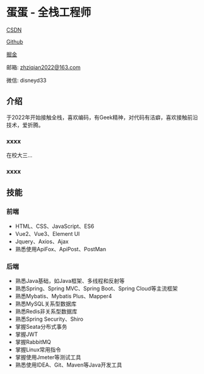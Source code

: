 # 蛋蛋 - 全栈工程师

[CSDN](https://blog.csdn.net/weixin_55801899?type=blog)

[Github](https://github.com/D1isney/)

[掘金](https://juejin.cn/user/3688183105847356)

邮箱: [zhziqian2022@163.com](mailto:zhziqian2022@163.com "zhziqian2022@163.com")

微信: disneyd33

## 介绍

于2022年开始接触全栈，喜欢编码，有Geek精神，对代码有洁癖，喜欢接触前沿技术，爱折腾。



### xxxx

在校大三...

### xxxx



## 技能

### 前端

- HTML、CSS、JavaScript、ES6
- Vue2、Vue3、Element UI
- Jquery、Axios、Ajax
- 熟悉使用ApiFox、ApiPost、PostMan

### 后端

- 熟悉Java基础，如Java框架、多线程和反射等
- 熟悉Spring、Spring MVC、Spring Boot、Spring Cloud等主流框架
- 熟悉Mybatis、Mybatis Plus、Mapper4
- 熟悉MySQL关系型数据库
- 熟悉Redis非关系型数据库
- 熟悉Spring Security、Shiro
- 掌握Seata分布式事务
- 掌握JWT
- 掌握RabbitMQ
- 掌握Linux常用指令
- 掌握使用Jmeter等测试工具
- 熟悉使用IDEA、Git、Maven等Java开发工具

